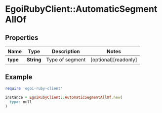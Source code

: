 # EgoiRubyClient::AutomaticSegmentAllOf

## Properties

| Name | Type | Description | Notes |
| ---- | ---- | ----------- | ----- |
| **type** | **String** | Type of segment | [optional][readonly] |

## Example

```ruby
require 'egoi-ruby-client'

instance = EgoiRubyClient::AutomaticSegmentAllOf.new(
  type: null
)
```

